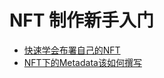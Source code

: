 # NFT 制作新手入门

- [快速学会布署自己的NFT](./721%20so%20%E4%BD%BF%E7%94%A8%E6%8C%87%E5%8D%97.md)
- [NFT下的Metadata该如何撰写](./NFT%E4%B8%8B%E7%9A%84Metadata%E8%AF%A5%E5%A6%82%E4%BD%95%E6%92%B0%E5%86%99.md)
